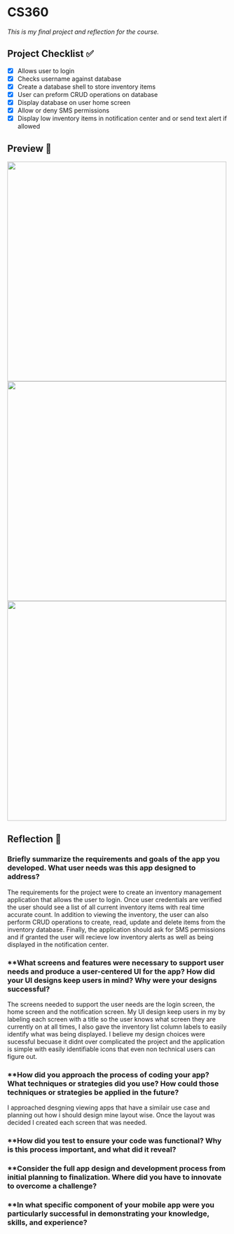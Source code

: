 # CS360
*This is my final project and reflection for the course.*

## Project Checklist ✅
- [x] Allows user to login
- [x] Checks username against database
- [x] Create a database shell to store inventory items
- [x] User can preform CRUD operations on database
- [x] Display database on user home screen
- [x] Allow or deny SMS permissions
- [x] Display low inventory items in notification center and or send text alert if allowed

## Preview 👀
<img src="preview.jpg" width="500"/>
<img src="preview2.jpg" width="500"/>
<img src="preview3.gif" width="500"/>

## Reflection 📝
### **Briefly summarize the requirements and goals of the app you developed. What user needs was this app designed to address?**

The requirements for the project were to create an inventory management application that allows the user to login. Once user credentials are verified the user should see a list of all current inventory items with real time accurate count. In addition to viewing the inventory, the user can also perform CRUD operations to create, read, update and delete items from the inventory database. Finally, the application should ask for SMS permissions and if granted the user will recieve low inventory alerts as well as being displayed in the notification center.

### **What screens and features were necessary to support user needs and produce a user-centered UI for the app? How did your UI designs keep users in mind? Why were your designs successful?

The screens needed to support the user needs are the login screen, the home screen and the notification screen. My UI design keep users in my by labeling each screen with a title so the user knows what screen they are currently on at all times, I also gave the inventory list column labels to easily identify what was being displayed. I believe my design choices were sucessful becuase it didnt over complicated the project and the application is simple with easily identifiable icons that even non technical users can figure out.

### **How did you approach the process of coding your app? What techniques or strategies did you use? How could those techniques or strategies be applied in the future?

I approached desgning viewing apps that have a similair use case and planning out how i should design mine layout wise. Once the layout was decided I created each screen that was needed.
### **How did you test to ensure your code was functional? Why is this process important, and what did it reveal?

### **Consider the full app design and development process from initial planning to finalization. Where did you have to innovate to overcome a challenge?

### **In what specific component of your mobile app were you particularly successful in demonstrating your knowledge, skills, and experience?
